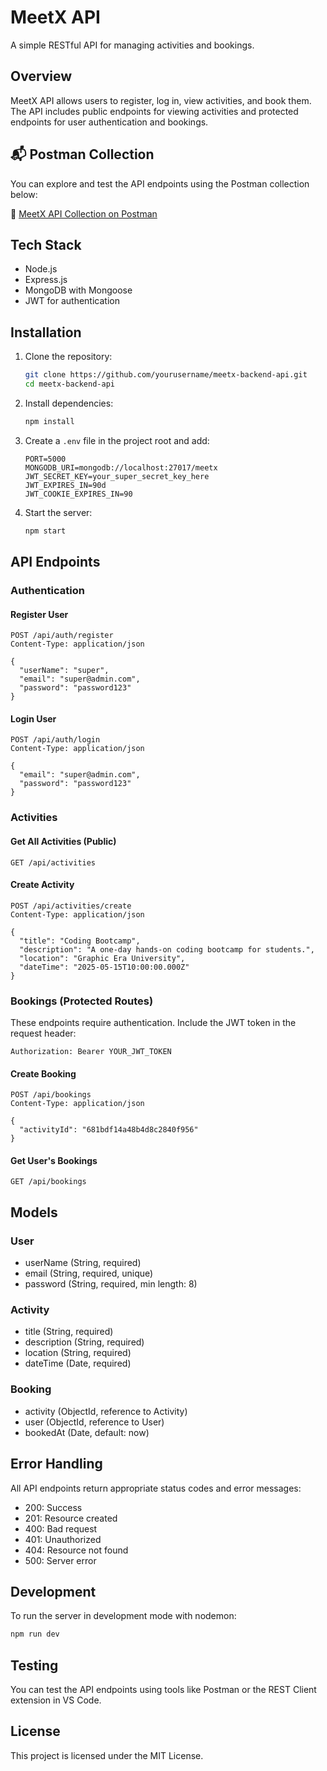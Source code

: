 # MeetX API

A simple RESTful API for managing activities and bookings.

## Overview

MeetX API allows users to register, log in, view activities, and book them. The API includes public endpoints for viewing activities and protected endpoints for user authentication and bookings.

## 📬 Postman Collection

You can explore and test the API endpoints using the Postman collection below:

🔗 [MeetX API Collection on Postman](https://api.postman.com/collections/42108534-043fc83f-1a3e-42cf-a13a-2eaba24d43a3?access_key=PMAT-01JTPJNR7353SVK2H3E083ARYR)


## Tech Stack

- Node.js
- Express.js
- MongoDB with Mongoose
- JWT for authentication

## Installation

1. Clone the repository:

   ```bash
   git clone https://github.com/yourusername/meetx-backend-api.git
   cd meetx-backend-api
   ```

2. Install dependencies:

   ```bash
   npm install
   ```

3. Create a `.env` file in the project root and add:

   ```
   PORT=5000
   MONGODB_URI=mongodb://localhost:27017/meetx
   JWT_SECRET_KEY=your_super_secret_key_here
   JWT_EXPIRES_IN=90d
   JWT_COOKIE_EXPIRES_IN=90
   ```

4. Start the server:
   ```bash
   npm start
   ```

## API Endpoints

### Authentication

#### Register User

```
POST /api/auth/register
Content-Type: application/json

{
  "userName": "super",
  "email": "super@admin.com",
  "password": "password123"
}
```

#### Login User

```
POST /api/auth/login
Content-Type: application/json

{
  "email": "super@admin.com",
  "password": "password123"
}
```

### Activities

#### Get All Activities (Public)

```
GET /api/activities
```

#### Create Activity

```
POST /api/activities/create
Content-Type: application/json

{
  "title": "Coding Bootcamp",
  "description": "A one-day hands-on coding bootcamp for students.",
  "location": "Graphic Era University",
  "dateTime": "2025-05-15T10:00:00.000Z"
}
```

### Bookings (Protected Routes)

These endpoints require authentication. Include the JWT token in the request header:

```
Authorization: Bearer YOUR_JWT_TOKEN
```

#### Create Booking

```
POST /api/bookings
Content-Type: application/json

{
  "activityId": "681bdf14a48b4d8c2840f956"
}
```

#### Get User's Bookings

```
GET /api/bookings
```

## Models

### User

- userName (String, required)
- email (String, required, unique)
- password (String, required, min length: 8)

### Activity

- title (String, required)
- description (String, required)
- location (String, required)
- dateTime (Date, required)

### Booking

- activity (ObjectId, reference to Activity)
- user (ObjectId, reference to User)
- bookedAt (Date, default: now)

## Error Handling

All API endpoints return appropriate status codes and error messages:

- 200: Success
- 201: Resource created
- 400: Bad request
- 401: Unauthorized
- 404: Resource not found
- 500: Server error

## Development

To run the server in development mode with nodemon:

```bash
npm run dev
```

## Testing

You can test the API endpoints using tools like Postman or the REST Client extension in VS Code.

## License

This project is licensed under the MIT License.
